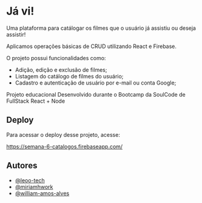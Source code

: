 
# Já vi!

Uma plataforma para catálogar os filmes que o usuário já assistiu ou deseja assistir!

Aplicamos operações básicas de CRUD utilizando React e Firebase.

O projeto possui funcionalidades como: 
- Adição, edição e exclusão de filmes;
- Listagem do catálogo de filmes do usuário;
- Cadastro e autenticação de usuário por e-mail ou conta Google;


Projeto educacional
Desenvolvido durante o Bootcamp da SoulCode de FullStack React + Node






## Deploy

Para acessar o deploy desse projeto, acesse:

https://semana-6-catalogos.firebaseapp.com/




## Autores

- [@leoo-tech](https://github.com/leoo-tech)
- [@miriamhwork](https://github.com/miriamhwork)
- [@william-amos-alves](https://github.com/william-amos-alves)

